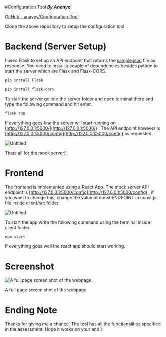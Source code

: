 #Configuration Tool
***By Ananya***

[GitHub - anayyy/Configuration-Tool](https://github.com/anayyy/Configuration-Tool)

Clone the above repository to setup the configuration tool

# Backend (Server Setup)

I used Flask to set up an API endpoint that returns the [sample.json](https://drive.google.com/file/d/1N2RC-iqWNE_UU6igyl-ppttrV0b39M1K/view) file as response. You need to install a couple of dependencies besides python to start the server which are Flask and Flask-CORS.

```bash
pip install Flask
```

```bash
pip install flask-cors
```

To start the server go into the server folder and open terminal there and type the following command and hit enter.

```bash
flask run
```

If everything goes fine the server will start running on [http://127.0.0.1:5000/](http://127.0.0.1:5000/) . The API endpoint however is [http://127.0.0.1:5000/config](http://127.0.0.1:5000/config) as requested.

![Untitled](https://s3-us-west-2.amazonaws.com/secure.notion-static.com/6a042eb1-7414-4d95-bca8-a8d58c05b411/Untitled.png)

Thats all for the mock server!!

# Frontend

The frontend is implemented using a React App. The mock server API endpoint is [http://127.0.0.1:5000/config](http://127.0.0.1:5000/config) , if you want to change this, change the value of const ENDPOINT in const.js file inside client/src folder.

![Untitled](https://s3-us-west-2.amazonaws.com/secure.notion-static.com/c276d5cf-03dd-4746-a49e-993b3e178cbf/Untitled.png)

To start the app write the following command using the terminal inside client folder.

```bash
npm start
```

If everything goes well the react app should start working.

# Screenshot

![A full page screen shot of the webpage.](https://s3-us-west-2.amazonaws.com/secure.notion-static.com/de96d22e-f274-4e4a-9d08-1f1d3ca0e0ad/Untitled.png)

A full page screen shot of the webpage.

# Ending Note

Thanks for giving me a chance. The tool has all the functionalities specified in the assessment. Hope it works on your end!!
